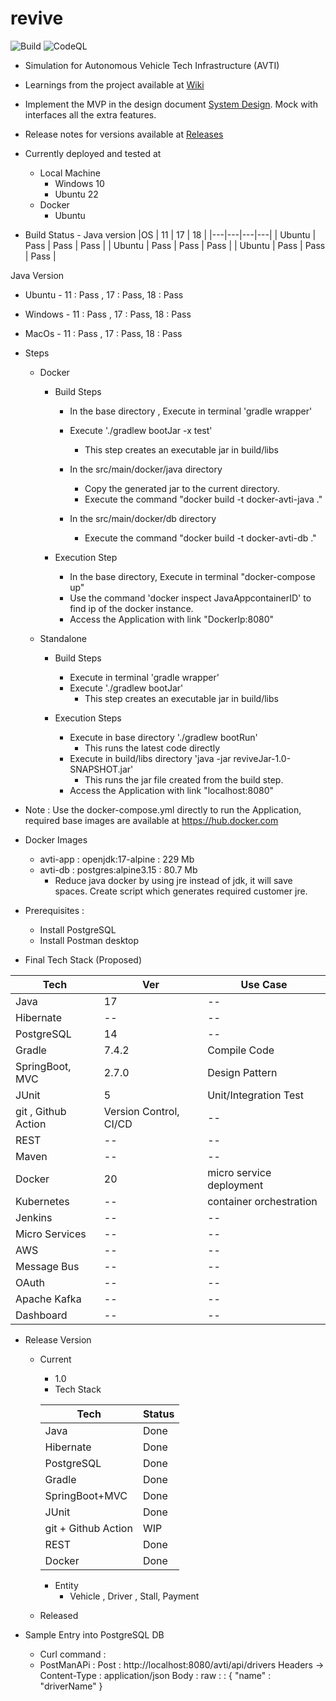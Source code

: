 # revive

![Build](https://github.com/sachinsshetty/revive/actions/workflows/main.yml/badge.svg) ![CodeQL](https://github.com/sachinsshetty/revive/actions/workflows/codeql-analysis.yml/badge.svg)

* Simulation for Autonomous Vehicle Tech Infrastructure (AVTI)

* Learnings from the project available at [Wiki](https://github.com/sachinsshetty/revive/blob/main/doc/wiki.md)

* Implement the MVP in the design document [System Design](https://github.com/sachinsshetty/revive/blob/main/doc/system_design.md). Mock with interfaces all the extra features.

* Release notes for versions available at [Releases](https://github.com/sachinsshetty/revive/blob/main/doc/release.md)

* Currently deployed and tested at
  * Local Machine
    * Windows 10
    * Ubuntu 22
  * Docker
    * Ubuntu
* Build Status - Java version
|OS | 11 | 17 | 18 |
|---|---|---|---|
| Ubuntu | Pass | Pass | Pass |
| Ubuntu | Pass | Pass | Pass |
| Ubuntu | Pass | Pass | Pass |

 Java Version
  * Ubuntu - 11 : Pass , 17 : Pass, 18 : Pass
  * Windows - 11 : Pass , 17 : Pass, 18 : Pass
  * MacOs - 11 : Pass , 17 : Pass, 18 : Pass

* Steps
  * Docker
    * Build Steps
      * In the base directory , Execute in terminal 'gradle wrapper'
      * Execute './gradlew bootJar -x test'
        * This step creates an executable jar in build/libs

      * In the src/main/docker/java directory
        * Copy the generated jar to the current directory.
        * Execute the command "docker build -t docker-avti-java ."
      * In the src/main/docker/db directory
        * Execute the command "docker build -t docker-avti-db ."

    * Execution Step
      * In the base directory, Execute in terminal "docker-compose up"
      * Use the command 'docker inspect JavaAppcontainerID' to find ip of the docker instance.
      * Access the Application with link "DockerIp:8080"

  * Standalone
    * Build Steps
      * Execute in terminal 'gradle wrapper'
      * Execute './gradlew bootJar'
        * This step creates an executable jar in build/libs

    * Execution Steps
      * Execute in base directory './gradlew bootRun'
        * This runs the latest code directly
      * Execute in build/libs directory 'java -jar reviveJar-1.0-SNAPSHOT.jar'
        * This runs the jar file created from the build step.
      * Access the Application with link "localhost:8080"

* Note : Use the docker-compose.yml directly to run the Application, required base images are available at https://hub.docker.com

* Docker Images
  * avti-app : openjdk:17-alpine :  229 Mb
  * avti-db : postgres:alpine3.15 : 80.7 Mb
    * Reduce java docker by using jre instead of jdk, it will save spaces. Create script which generates required customer jre.

* Prerequisites :
  * Install PostgreSQL
  * Install Postman desktop

*  Final Tech Stack (Proposed)

  |Tech | Ver | Use Case |
  |---|---|---|
  | Java | 17  | -- |
  | Hibernate | -- | -- |
  | PostgreSQL | 14 | -- |
  | Gradle | 7.4.2 | Compile Code |
  | SpringBoot, MVC | 2.7.0 | Design Pattern |
  | JUnit | 5 | Unit/Integration Test |
  | git , Github Action | Version Control, CI/CD | -- |
  | REST | -- | -- |
  | Maven | -- | -- |
  | Docker | 20 | micro service deployment |
  | Kubernetes | -- | container orchestration |
  | Jenkins | -- | -- |
  | Micro Services | -- | -- |
  | AWS | -- | -- |
  | Message Bus| -- |-- |
  | OAuth | -- | -- |
  | Apache Kafka | -- | -- |
  | Dashboard | -- | -- |

* Release Version
	* Current  
		* 1.0
      * Tech Stack

      |Tech | Status |
      |---|---|
      | Java | Done |
      | Hibernate | Done |
      | PostgreSQL | Done |
      | Gradle | Done |
      | SpringBoot+MVC | Done |
      | JUnit | Done |
      | git + Github Action | WIP |
      | REST | Done |
      | Docker | Done |

      * Entity
        * Vehicle , Driver , Stall, Payment
  * Released


* Sample Entry into PostgreSQL DB
  * Curl command :
  * PostManAPi : Post : http://localhost:8080/avti/api/drivers
      Headers -> Content-Type : application/json
	    Body : raw :  : { "name" : "driverName" }
